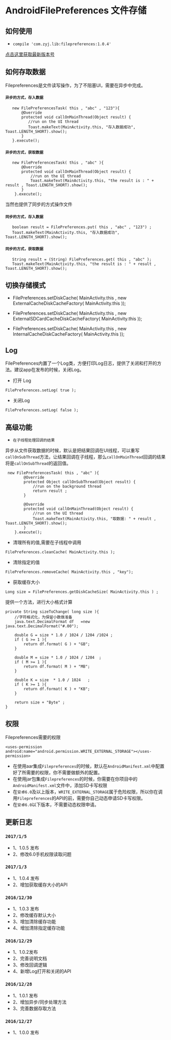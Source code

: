 # AndroidFilePreferences 文件存储

## 如何使用

-  `compile 'com.zyj.lib:filepreferences:1.0.4'`

[点击这里获取最新版本号](http://jcenter.bintray.com/com/zyj/lib/filepreferences/)

## 如何存取数据

Filepreferences是文件读写操作，为了不阻塞UI，需要在异步中完成。

#### `异步的方式，存入数据`

```
   new FilePreferencesTask( this , "abc" , "123"){
       @Override
       protected void callOnMainThread(Object result) {
          //run on the UI thread
          Toast.makeText(MainActivity.this, "存入数据成功", Toast.LENGTH_SHORT).show();
       }
   }.execute();
```
#### `异步的方式，获取数据`

```
   new FilePreferencesTask( this , "abc" ){
       @Override
       protected void callOnMainThread(Object result) {
           //run on the UI thread
           Toast.makeText(MainActivity.this, "the result is : " + result , Toast.LENGTH_SHORT).show();
       }
    }.execute();

```

当然也提供了同步的方式操作文件

####  `同步的方式，存入数据`

```
   boolean result = FilePreferences.put( this , "abc" , "123") ;
   Toast.makeText(MainActivity.this, "存入数据成功", Toast.LENGTH_SHORT).show();

```
#### `同步的方式，获取数据`

```
   String result = (String) FilePreferences.get( this , "abc" );
   Toast.makeText(MainActivity.this, "the result is : " + result , Toast.LENGTH_SHORT).show();

```

## 切换存储模式

- FilePreferences.setDiskCache( MainActivity.this , new ExternalCacheDiskCacheFactory( MainActivity.this ));

- FilePreferences.setDiskCache( MainActivity.this , new ExternalSDCardCacheDiskCacheFactory( MainActivity.this ));

- FilePreferences.setDiskCache( MainActivity.this , new InternalCacheDiskCacheFactory( MainActivity.this ));

## Log
FilePreferences内置了一个Log类，方便打印Log日志，提供了关闭和打开的方法。建议app在发布的时候，关闭Log。
- 打开 Log

`FilePreferences.setLog( true );`

- 关闭Log

`FilePreferences.setLog( false );`

## 高级功能

- `在子线程处理回调的结果`

异步从文件获取数据的时候，默认是把结果回调在UI线程，可以重写`callOnSubThread`方法，让结果回调在子线程，那么`callOnMainThread`回调的结果将是`callOnSubThread`的返回值。

```
 new FilePreferencesTask( this , "abc" ){
        @Override
        protected Object callOnSubThread(Object result) {
            //run on the background thread
            return result ;
        }

        @Override
        protected void callOnMainThread(Object result) {
            //run on the UI thread
            Toast.makeText(MainActivity.this, "取数据: " + result , Toast.LENGTH_SHORT).show();
        }
    }.execute();
```

- 清理所有的值,需要在子线程中调用

 `FilePreferences.cleanCache( MainActivity.this );`

- 清除指定的值

`FilePreferences.removeCache( MainActivity.this , "key");`

- 获取缓存大小

`Long size = FilePreferences.getDiskCacheSize( MainActivity.this ) ;`

提供一个方法，进行大小格式计算

```
private String sizeToChange( long size ){
    //字符格式化，为保留小数做准备
    java.text.DecimalFormat df   =new   java.text.DecimalFormat("#.00");

    double G = size * 1.0 / 1024 / 1204 /1024 ;
    if ( G >= 1 ){
        return df.format( G ) + "GB";
    }

    double M = size * 1.0 / 1024 / 1204  ;
    if ( M >= 1 ){
        return df.format( M ) + "MB";
    }

    double K = size  * 1.0 / 1024   ;
    if ( K >= 1 ){
        return df.format( K ) + "KB";
    }

    return size + "Byte" ;
}

```


## 权限
Filepreferences需要的权限

`<uses-permission android:name="android.permission.WRITE_EXTERNAL_STORAGE"></uses-permission>`

- 在使用aar集成`Filepreferences`的时候，默认在`AndroidManifest.xml`中配置好了所需要的权限，你不需要做额外的配置。
- 在使用jar包集成`Filepreferences`的时候，你需要在你项目中的`AndroidManifest.xml`文件中，添加SD卡写权限
- 在`安卓6.0`及以上版本，`WRITE_EXTERNAL_STORAGE`属于危险权限，所以你在调用`Filepreferences`的API的前，需要你自己动态申请SD卡写权限。
- 在`安卓6.0`以下版本，不需要动态权限申请。


## 更新日志
### `2017/1/5`

- 1、1.0.5 发布
- 2、修改6.0手机权限读取问题

### `2017/1/3`

- 1、1.0.4 发布
- 2、增加获取缓存大小的API


### `2016/12/30`

- 1、1.0.3 发布
- 2、修改缓存默认大小
- 3、增加清除缓存功能
- 4、增加清除指定缓存功能


### `2016/12/29`

- 1、1.0.2发布
- 2、完善说明文档
- 3、修改回调逻辑
- 4、新增Log打开和关闭的API


### `2016/12/28`

- 1、1.0.1 发布
- 2、增加异步/同步处理方法
- 3、完善数据存取方法


### `2016/12/27`

- 1、1.0.0 发布


